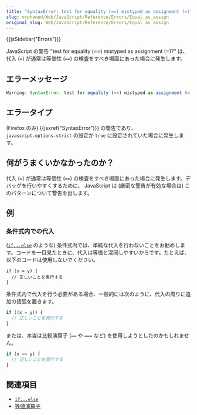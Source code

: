 ```yaml
---
title: "SyntaxError: test for equality (==) mistyped as assignment (=)?"
slug: orphaned/Web/JavaScript/Reference/Errors/Equal_as_assign
original_slug: Web/JavaScript/Reference/Errors/Equal_as_assign
---
```


{{jsSidebar("Errors")}}

JavaScript の警告 "test for equality (==) mistyped as assignment (=)?" は、代入 (`=`) が通常は等価性 (`==`) の検査をすべき場面にあった場合に発生します。

## エラーメッセージ

```js
Warning: SyntaxError: test for equality (==) mistyped as assignment (=)?
```

## エラータイプ

(Firefox のみ) {{jsxref("SyntaxError")}} の警告であり、 `javascript.options.strict` の設定が `true` に設定されていた場合に発生します。

## 何がうまくいかなかったのか？

代入 (`=`) が通常は等価性 (`==`) の検査をすべき場面にあった場合に発生します。デバッグを行いやすくするために、 JavaScript は (厳密な警告が有効な場合は) このパターンについて警告を出します。

## 例

### 条件式内での代入

([`if...else`](/ja/docs/Web/JavaScript/Reference/Statements/if...else) のような) 条件式内では、単純な代入を行わないことをお勧めします。コードを一目見たときに、代入は等価と混同しやすいからです。たとえば、以下のコードは使用しないでください。

```js-nolint example-bad
if (x = y) {
  // 正しいことを実行する
}
```

条件式内で代入を行う必要がある場合、一般的には次のように、代入の周りに追加の括弧を置きます。

```js
if ((x = y)) {
  // 正しいことを実行する
}
```

または、本当は比較演算子 (`==` や `===` など) を使用しようとしたのかもしれません。

```js
if (x == y) {
  // 正しいことを実行する
}
```

## 関連項目

- [`if...else`](/ja/docs/Web/JavaScript/Reference/Statements/if...else)
- [等値演算子](/ja/docs/Web/JavaScript/Reference/Operators#等値演算子)
